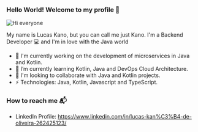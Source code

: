 ### Hello World! Welcome to my profile 👋

![Hi everyone](https://i.imgur.com/TIyHsDW.png)

My name is Lucas Kano, but you can call me just Kano. I'm a Backend Developer 💻 and I'm in love with the Java world

- 🔭 I'm currently working on the development of microservices in Java and Kotlin.
- 🌱 I’m currently learning Kotlin, Java and DevOps Cloud Architecture.
- 👯 I'm looking to collaborate with Java and Kotlin projects.
- ⚡ Technologies: Java, Kotlin, Javascript and TypeScript.

### How to reach me 📬

- LinkedIn Profile: https://www.linkedin.com/in/lucas-kan%C3%B4-de-oliveira-262425123/

